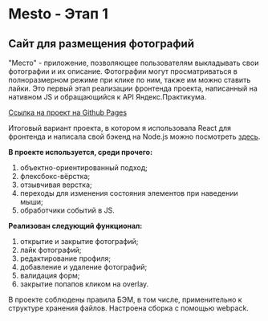 # Mesto - Этап 1
## Сайт для размещения фотографий

"Место" - приложение, позволяющее пользователям выкладывать свои фотографии и их описание. Фотографии могут просматриваться в полноразмерном режиме при клике по ним, также им можно ставить лайки. Это первый этап реализации фронтенда проекта, написанный на нативном JS и обращающийся к API Яндекс.Практикума.  

[Ссылка на проект на Github Pages](https://alyonagn.github.io/mesto/)

Итоговый вариант проекта, в котором я использовала React для фронтенда и написала свой бэкенд на Node.js можно посмотреть [здесь](https://github.com/AlyonaGN/react-mesto-api-full).

**В проекте используется, среди прочего:** 

1. объектно-ориентированный подход;
2. флексбокс-вёрстка;
3. отзывчивая верстка;
4. переходы для изменения состояния элементов при наведении мыши;
5. обработчики событий в JS.

**Реализован следующий функционал:**

1. открытие и закрытие фотографий;
2. лайк фотографий;
3. редактирование профиля;
4. добавление и удаление фотографий;
5. валидация форм;
6. закрытие попапов кликом на overlay.
 

В проекте соблюдены правила БЭМ, в том числе, применительно к структуре хранения файлов.
Настроена сборка с помощью webpack.



